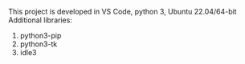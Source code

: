 This project is developed in VS Code, python 3, Ubuntu 22.04/64-bit
Additional libraries:
1. python3-pip
2. python3-tk
3. idle3
